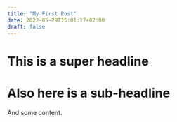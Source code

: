 ```yaml
---
title: "My First Post"
date: 2022-05-29T15:01:17+02:00
draft: false
---
```



# This is a super headline
# Also here is a sub-headline
And some content.

